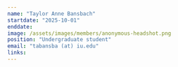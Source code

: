 ```yaml
---
name: "Taylor Anne Bansbach"
startdate: "2025-10-01"
enddate:
image: /assets/images/members/anonymous-headshot.png
position: "Undergraduate student"
email: "tabansba (at) iu.edu"
links:
---
```

